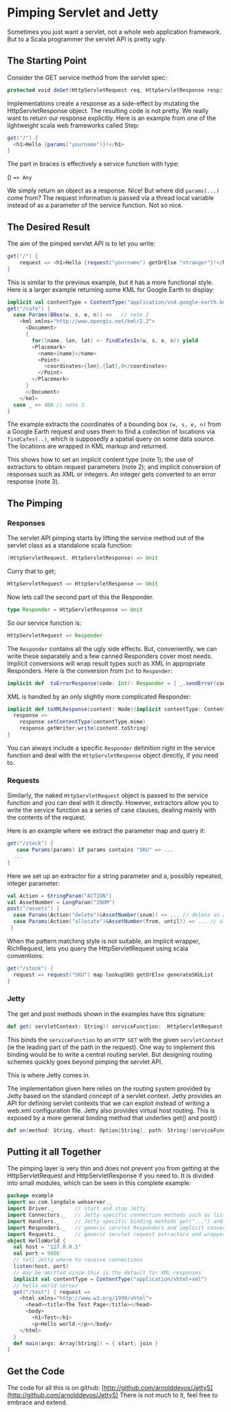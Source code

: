 ---
---
# Pimping Servlet and Jetty

Sometimes you just want a servlet, not a whole web application framework.   But to a Scala programmer the servlet API is pretty ugly.

## The Starting Point

Consider the GET service method from the servlet spec:

```scala
protected void doGet(HttpServletRequest req, HttpServletResponse resp)
```

Implementations create a response as a side-effect by mutating the HttpServletResponse object. The resulting code is not pretty. We really want to return our response explicitly. Here is an example from one of the lightweight scala web frameworks called Step:

```scala
get("/") {
  <h1>Hello {params("yourname")}!</h1>
}
```

The part in braces is effectively a service function with type:

() `=> Any`

We simply return an object as a response. Nice! But where did `params(...)` come from? The request information is passed via a thread local variable instead of as a parameter of the service function.  Not so nice.

## The Desired Result

The aim of the pimped servlet API is to let you write:

```scala
get("/") { 
    request => <h1>Hello {request("yourname") getOrElse "stranger"}!</h1>
}
```

This is similar to the previous example, but it has a more functional style.  Here is a larger example returning some KML for Google Earth to display:

```scala
implicit val contentType = ContentType("application/vnd.google-earth.kml+xml") // note 1
get("/cafe") {
  case Params(BBox(w, s, e, n)) =>   // note 2
    <kml xmlns="http://www.opengis.net/kml/2.2">
      <Document>
      {  
        for((name, lon, lat) <- findCafesIn(w, s, e, n)) yield
        <Placemark>
          <name>{name}</name>
          <Point>
            <coordinates>{lon},{lat},0</coordinates>
          </Point>
        </Placemark>
      }
      </Document>
    </kml>
  case _ => 404 // note 3
} 
```

The example extracts the coordinates of a bounding box `(w, s, e, n)` from a Google Earth request and uses them to find a collection of locations via `findCafes(..)`, which is supposedly a spatial query on some data source.  The locations are wrapped in KML markup and returned.

This shows how to set an implicit content type (note 1); the use of extractors to obtain request parameters (note 2); and implicit conversion of responses such as XML or integers. An integer gets converted to an error response (note 3).

## The Pimping

### Responses

The servlet API pimping starts by lifting the service method out of the servlet class as a standalone scala function:

```scala
(HttpServletRequest, HttpServletResponse) => Unit
```

Curry that to get;

```scala
HttpServletRequest => HttpServletResponse => Unit
```

Now lets call the second part of this the Responder.

```scala
type Responder = HttpServletResponse => Unit
```

So our service function is:

```scala
HttpServletRequest => Responder
```

The `Responder` contains all the ugly side effects. But, conveniently, we can write these separately and a few canned Responders cover most needs.  Implicit conversions will wrap result types such as XML in appropriate Responders.  Here is the conversion from `Int` to `Responder`:

```scala
implicit def  toErrorResponse(code: Int): Responder = { _.sendError(code) }
```

XML is handled by an only slightly more complicated Responder:

```scala
implicit def toXMLResponse(content: Node)(implicit contentType: ContentType): Responder = {
  response =>
    response.setContentType(contentType.mime)
    response.getWriter.write(content.toString)
}
```

You can always include a specific `Responder` definition right in the service function and deal with the `HttpServletResponse` object directly, if you need to.

### Requests

Similarly, the naked `HttpServletRequest` object is passed to the service function and you can deal with it directly.  However, extractors allow you to write the service function as a series of case clauses, dealing mainly with the contents of the request.

Here is an example where we extract the parameter map and query it:

```scala
get("/stock") {
   case Params(params) if params contains "SKU" => ...
  ...
}
```

Here we set up an extractor for a string parameter and a, possibly repeated, integer parameter:

```scala
val Action = StringParam("ACTION")
val AssetNumber = LongParam("INUM")
post("/assets") {
  case Params(Action("delete")&AssetNumber(inum)) => ... // delete an asset with number 'inum'
  case Params(Action("allocate")&AssetNumber(from, until)) => ... // allocate assets in the range 'from' .. 'until'
 }
```

When the pattern matching style is not suitable, an implicit wrapper, RichRequest, lets you query the HttpServletRequest using scala conventions:

```scala
get("/stock") { 
  request => request("SKU") map lookupSKU getOrElse generateSKUList 
}
```

### Jetty

The get and post methods shown in the examples have this signature:

```scala
def get( servletContext: String)( serviceFunction:  HttpServletRequest => HttpServletResponse => Unit)
```

This binds the `serviceFunction` to an `HTTP GET` with the given `servletContext` (ie the leading part of the path in the request).  One way to implement this binding would be to write a central routing servlet.   But designing routing schemes quickly goes beyond pimping the servlet API.

This is where Jetty comes in.

The implementation given here relies on the routing system provided by Jetty based on the standard concept of a servlet context. Jetty provides an API for defining servlet contexts that we can exploit instead of writing a web.xml configuration file.  Jetty also provides virtual host routing.  This is exposed by a more general binding method that underlies get() and post() :

```scala
def on(method: String, vhost: Option[String], path: String)(serviceFunction: HttpServletRequest => HttpServletResponse => Unit)
```

## Putting it all Together

The pimping layer is very thin and does not prevent you from getting at the HttpServletRequest and HttpServletResponse if you need to.  It is divided into small modules, which can be seen in this complete example:

```scala
package example
import au.com.langdale.webserver._
import Driver._       // start and stop Jetty
import Connectors._   // Jetty-specific connection methods such as listen()
import Handlers._     // Jetty-specific binding methods get("...") and post("...")
import Responders._   // generic servlet Responders and implicit conversions for responses
import Requests._     // generic servlet request extractors and wrapper 
object HelloWorld {
  val host = "127.0.0.1"
  val port = 9986
  // tell Jetty where to receive connections
  listen(host, port)
  // may be omitted since this is the default for XML responses
  implicit val contentType = ContentType("application/xhtml+xml")
  // hello world server
  get("/test") { request =>
    <html xmlns="http://www.w3.org/1999/xhtml">
      <head><title>The Test Page</title></head>
      <body>
        <h1>Test</h1>
        <p>Hello world.</p></body>
    </html>
  }
  def main(args: Array[String]) = { start; join }
}
```

## Get the Code

The code for all this is on github: [http://github.com/arnolddevos/JettyS](http://github.com/arnolddevos/JettyS) There is not much to it, feel free to embrace and extend.
